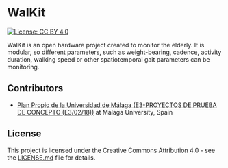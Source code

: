 # WalKit
[![License: CC BY 4.0](https://img.shields.io/badge/License-CC%20BY%204.0-lightgrey.svg)](https://creativecommons.org/licenses/by/4.0/)

WalKit is an open hardware project created to monitor the elderly. It is modular, so different parameters, such as weight-bearing, cadence, activity duration, walking speed or other spatiotemporal gait parameters can be monitoring. 

## Contributors
* [Plan Propio de la Universidad de Málaga (E3-PROYECTOS DE PRUEBA DE CONCEPTO (E3/02/18))](https://www.uma.es/servicio-de-investigacion/cms/menu/plan-propio-de-investigacion/?set_language=en) at Málaga University, Spain

## License

This project is licensed under the Creative Commons Attribution 4.0 - see the [LICENSE.md](https://github.com/TaISLab/WalKit/blob/master/LICENSE) file for details.
